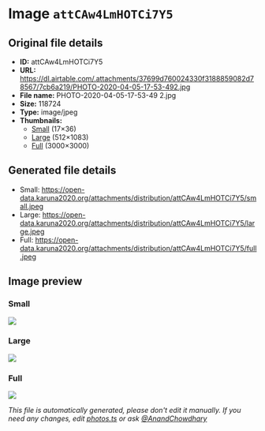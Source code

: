 # Image `attCAw4LmHOTCi7Y5`

## Original file details

- **ID:** attCAw4LmHOTCi7Y5
- **URL:** https://dl.airtable.com/.attachments/37699d760024330f3188859082d78567/7cb6a219/PHOTO-2020-04-05-17-53-492.jpg
- **File name:** PHOTO-2020-04-05-17-53-49 2.jpg
- **Size:** 118724
- **Type:** image/jpeg
- **Thumbnails:**
  - [Small](https://dl.airtable.com/.attachmentThumbnails/784f5125a5de0fb12e007fd73aac6b06/6c295737) (17×36)
  - [Large](https://dl.airtable.com/.attachmentThumbnails/f88966934b7158f042bb0d51194d03bf/1020998a) (512×1083)
  - [Full](https://dl.airtable.com/.attachmentThumbnails/ad57f77fd9cf988cc494762e0715b2bd/6fb2d581) (3000×3000)

## Generated file details

- Small: https://open-data.karuna2020.org/attachments/distribution/attCAw4LmHOTCi7Y5/small.jpeg
- Large: https://open-data.karuna2020.org/attachments/distribution/attCAw4LmHOTCi7Y5/large.jpeg
- Full: https://open-data.karuna2020.org/attachments/distribution/attCAw4LmHOTCi7Y5/full.jpeg

## Image preview

### Small

![](https://open-data.karuna2020.org/attachments/distribution/attCAw4LmHOTCi7Y5/small.jpeg)

### Large

![](https://open-data.karuna2020.org/attachments/distribution/attCAw4LmHOTCi7Y5/large.jpeg)

### Full

![](https://open-data.karuna2020.org/attachments/distribution/attCAw4LmHOTCi7Y5/full.jpeg)

_This file is automatically generated, please don't edit it manually. If you need any changes, edit [photos.ts](/photos.ts) or ask [@AnandChowdhary](https://github.com/AnandChowdhary)_


